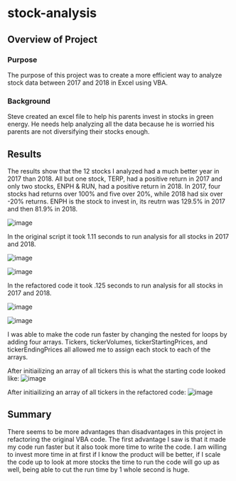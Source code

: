 # stock-analysis
## Overview of Project
### Purpose
The purpose of this project was to create a more efficient way to analyze stock data between 2017 and 2018 in Excel using VBA.  

### Background
Steve created an excel file to help his parents invest in stocks in green energy. He needs help analyzing all the data because he is worried his parents are not diversifying their stocks enough. 

## Results
The results show that the 12 stocks I analyzed had a much better year in 2017 than 2018. All but one stock, TERP, had a positive return in 2017 and only two stocks, ENPH & RUN, had a positive return in 2018. In 2017, four stocks had returns over 100% and five over 20%, while 2018 had six over -20% returns. ENPH is the stock to invest in, its reutrn was 129.5% in 2017 and then 81.9% in 2018.

![image](https://user-images.githubusercontent.com/99369565/156901448-9eb6a25b-0fef-4ed0-8f92-9c4babcd91dc.png)

In the original script it took 1.11 seconds to run analysis for all stocks in 2017 and 2018.

![image](https://user-images.githubusercontent.com/99369565/156901619-0631ad8d-5ab5-4803-bb02-17fb3e99be46.png)

![image](https://user-images.githubusercontent.com/99369565/156901641-edca44f1-29a3-493a-b9d1-068936d57daa.png)

In the refactored code it took .125 seconds to run analysis for all stocks in 2017 and 2018.

![image](https://user-images.githubusercontent.com/99369565/156901493-42c54d96-28be-4285-9747-16671aca8097.png)

![image](https://user-images.githubusercontent.com/99369565/156901513-ee561c8a-853f-4370-b1cc-d79a5eead7d7.png)

I was able to make the code run faster by changing the nested for loops by adding four arrays. Tickers, tickerVolumes, tickerStartingPrices, and tickerEndingPrices all allowed me to assign each stock to each of the arrays.

After initiailizing an array of all tickers this is what the starting code looked like:
![image](https://user-images.githubusercontent.com/99369565/156902111-beb44d32-15d1-4377-a787-ccec87b0c0cb.png)

After initiailizing an array of all tickers in the refactored code:
![image](https://user-images.githubusercontent.com/99369565/156902134-6b830175-b478-4910-981a-cdb565185a29.png)

## Summary
There seems to be more advantages than disadvantages in this project in refactoring the original VBA code. The first advantage I saw is that it made my code run faster but it also took more time to write the code. I am willing to invest more time in at first if I know the product will be better, if I scale the code up to look at more stocks the time to run the code will go up as well, being able to cut the run time by 1 whole second is huge.
